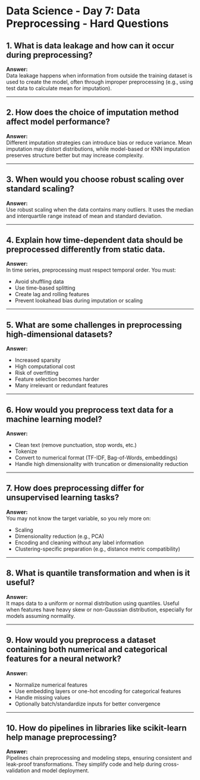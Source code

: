 # Data Science - Day 7: Data Preprocessing - Hard Questions

## 1. What is data leakage and how can it occur during preprocessing?
**Answer:**  
Data leakage happens when information from outside the training dataset is used to create the model, often through improper preprocessing (e.g., using test data to calculate mean for imputation).

---

## 2. How does the choice of imputation method affect model performance?
**Answer:**  
Different imputation strategies can introduce bias or reduce variance. Mean imputation may distort distributions, while model-based or KNN imputation preserves structure better but may increase complexity.

---

## 3. When would you choose robust scaling over standard scaling?
**Answer:**  
Use robust scaling when the data contains many outliers. It uses the median and interquartile range instead of mean and standard deviation.

---

## 4. Explain how time-dependent data should be preprocessed differently from static data.
**Answer:**  
In time series, preprocessing must respect temporal order. You must:
- Avoid shuffling data  
- Use time-based splitting  
- Create lag and rolling features  
- Prevent lookahead bias during imputation or scaling

---

## 5. What are some challenges in preprocessing high-dimensional datasets?
**Answer:**  
- Increased sparsity  
- High computational cost  
- Risk of overfitting  
- Feature selection becomes harder  
- Many irrelevant or redundant features

---

## 6. How would you preprocess text data for a machine learning model?
**Answer:**  
- Clean text (remove punctuation, stop words, etc.)  
- Tokenize  
- Convert to numerical format (TF-IDF, Bag-of-Words, embeddings)  
- Handle high dimensionality with truncation or dimensionality reduction

---

## 7. How does preprocessing differ for unsupervised learning tasks?
**Answer:**  
You may not know the target variable, so you rely more on:
- Scaling  
- Dimensionality reduction (e.g., PCA)  
- Encoding and cleaning without any label information  
- Clustering-specific preparation (e.g., distance metric compatibility)

---

## 8. What is quantile transformation and when is it useful?
**Answer:**  
It maps data to a uniform or normal distribution using quantiles. Useful when features have heavy skew or non-Gaussian distribution, especially for models assuming normality.

---

## 9. How would you preprocess a dataset containing both numerical and categorical features for a neural network?
**Answer:**  
- Normalize numerical features  
- Use embedding layers or one-hot encoding for categorical features  
- Handle missing values  
- Optionally batch/standardize inputs for better convergence

---

## 10. How do pipelines in libraries like scikit-learn help manage preprocessing?
**Answer:**  
Pipelines chain preprocessing and modeling steps, ensuring consistent and leak-proof transformations. They simplify code and help during cross-validation and model deployment.
